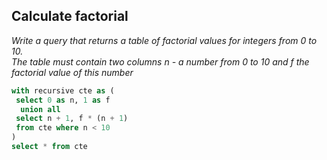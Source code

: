 ## Calculate factorial

_Write a query that returns a table of factorial values for integers from 0 to 10._  
_The table must contain two columns n - a number from 0 to 10 and f the factorial value of this number_

```sql
with recursive cte as (
 select 0 as n, 1 as f
  union all
 select n + 1, f * (n + 1)
 from cte where n < 10
)
select * from cte
```
